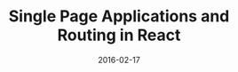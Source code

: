 ---
layout: lesson
title: Single Page Applications and Routing in React
slides: ['_slides/week-05/04a-react-routing.md']
date: 2016-02-17
---